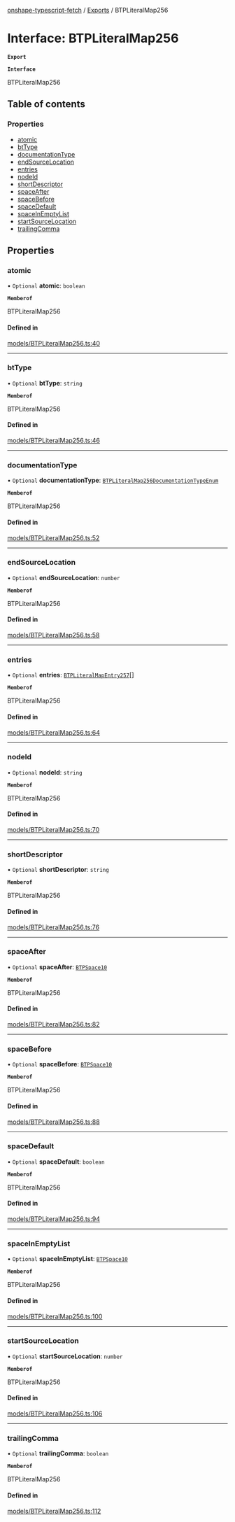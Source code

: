 [onshape-typescript-fetch](../README.md) / [Exports](../modules.md) / BTPLiteralMap256

# Interface: BTPLiteralMap256

**`Export`**

**`Interface`**

BTPLiteralMap256

## Table of contents

### Properties

- [atomic](BTPLiteralMap256.md#atomic)
- [btType](BTPLiteralMap256.md#bttype)
- [documentationType](BTPLiteralMap256.md#documentationtype)
- [endSourceLocation](BTPLiteralMap256.md#endsourcelocation)
- [entries](BTPLiteralMap256.md#entries)
- [nodeId](BTPLiteralMap256.md#nodeid)
- [shortDescriptor](BTPLiteralMap256.md#shortdescriptor)
- [spaceAfter](BTPLiteralMap256.md#spaceafter)
- [spaceBefore](BTPLiteralMap256.md#spacebefore)
- [spaceDefault](BTPLiteralMap256.md#spacedefault)
- [spaceInEmptyList](BTPLiteralMap256.md#spaceinemptylist)
- [startSourceLocation](BTPLiteralMap256.md#startsourcelocation)
- [trailingComma](BTPLiteralMap256.md#trailingcomma)

## Properties

### atomic

• `Optional` **atomic**: `boolean`

**`Memberof`**

BTPLiteralMap256

#### Defined in

[models/BTPLiteralMap256.ts:40](https://github.com/toebes/onshape-typescript-fetch/blob/3e11ae1/models/BTPLiteralMap256.ts#L40)

___

### btType

• `Optional` **btType**: `string`

**`Memberof`**

BTPLiteralMap256

#### Defined in

[models/BTPLiteralMap256.ts:46](https://github.com/toebes/onshape-typescript-fetch/blob/3e11ae1/models/BTPLiteralMap256.ts#L46)

___

### documentationType

• `Optional` **documentationType**: [`BTPLiteralMap256DocumentationTypeEnum`](../modules.md#btpliteralmap256documentationtypeenum-1)

**`Memberof`**

BTPLiteralMap256

#### Defined in

[models/BTPLiteralMap256.ts:52](https://github.com/toebes/onshape-typescript-fetch/blob/3e11ae1/models/BTPLiteralMap256.ts#L52)

___

### endSourceLocation

• `Optional` **endSourceLocation**: `number`

**`Memberof`**

BTPLiteralMap256

#### Defined in

[models/BTPLiteralMap256.ts:58](https://github.com/toebes/onshape-typescript-fetch/blob/3e11ae1/models/BTPLiteralMap256.ts#L58)

___

### entries

• `Optional` **entries**: [`BTPLiteralMapEntry257`](BTPLiteralMapEntry257.md)[]

**`Memberof`**

BTPLiteralMap256

#### Defined in

[models/BTPLiteralMap256.ts:64](https://github.com/toebes/onshape-typescript-fetch/blob/3e11ae1/models/BTPLiteralMap256.ts#L64)

___

### nodeId

• `Optional` **nodeId**: `string`

**`Memberof`**

BTPLiteralMap256

#### Defined in

[models/BTPLiteralMap256.ts:70](https://github.com/toebes/onshape-typescript-fetch/blob/3e11ae1/models/BTPLiteralMap256.ts#L70)

___

### shortDescriptor

• `Optional` **shortDescriptor**: `string`

**`Memberof`**

BTPLiteralMap256

#### Defined in

[models/BTPLiteralMap256.ts:76](https://github.com/toebes/onshape-typescript-fetch/blob/3e11ae1/models/BTPLiteralMap256.ts#L76)

___

### spaceAfter

• `Optional` **spaceAfter**: [`BTPSpace10`](BTPSpace10.md)

**`Memberof`**

BTPLiteralMap256

#### Defined in

[models/BTPLiteralMap256.ts:82](https://github.com/toebes/onshape-typescript-fetch/blob/3e11ae1/models/BTPLiteralMap256.ts#L82)

___

### spaceBefore

• `Optional` **spaceBefore**: [`BTPSpace10`](BTPSpace10.md)

**`Memberof`**

BTPLiteralMap256

#### Defined in

[models/BTPLiteralMap256.ts:88](https://github.com/toebes/onshape-typescript-fetch/blob/3e11ae1/models/BTPLiteralMap256.ts#L88)

___

### spaceDefault

• `Optional` **spaceDefault**: `boolean`

**`Memberof`**

BTPLiteralMap256

#### Defined in

[models/BTPLiteralMap256.ts:94](https://github.com/toebes/onshape-typescript-fetch/blob/3e11ae1/models/BTPLiteralMap256.ts#L94)

___

### spaceInEmptyList

• `Optional` **spaceInEmptyList**: [`BTPSpace10`](BTPSpace10.md)

**`Memberof`**

BTPLiteralMap256

#### Defined in

[models/BTPLiteralMap256.ts:100](https://github.com/toebes/onshape-typescript-fetch/blob/3e11ae1/models/BTPLiteralMap256.ts#L100)

___

### startSourceLocation

• `Optional` **startSourceLocation**: `number`

**`Memberof`**

BTPLiteralMap256

#### Defined in

[models/BTPLiteralMap256.ts:106](https://github.com/toebes/onshape-typescript-fetch/blob/3e11ae1/models/BTPLiteralMap256.ts#L106)

___

### trailingComma

• `Optional` **trailingComma**: `boolean`

**`Memberof`**

BTPLiteralMap256

#### Defined in

[models/BTPLiteralMap256.ts:112](https://github.com/toebes/onshape-typescript-fetch/blob/3e11ae1/models/BTPLiteralMap256.ts#L112)
